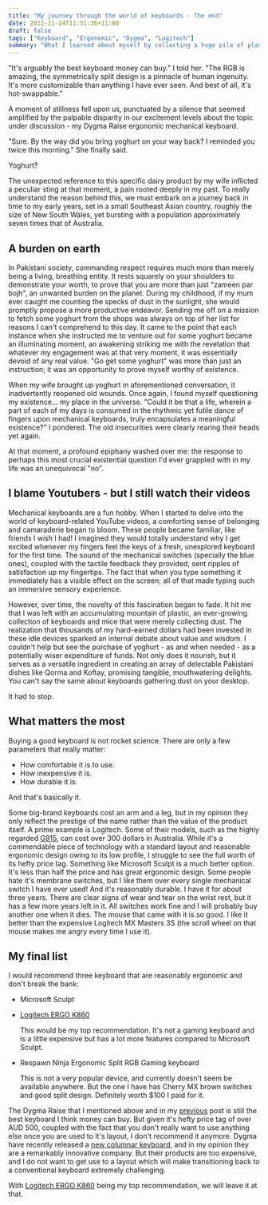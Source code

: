 ```yaml
---
title: "My journey through the world of keyboards - The end"
date: 2022-11-24T11:51:36+11:00
draft: false
tags: ["Keyboard", "Ergonomic", "Dygma", "Logitech"]
summary: "What I learned about myself by collecting a huge pile of plastic."
---
```


"It's arguably the best keyboard money can buy." I told her. "The RGB is amazing, the symmetrically split design is a pinnacle of human ingenuity. It's more customizable than anything I have ever seen. And best of all, it's hot-swappable."

A moment of stillness fell upon us, punctuated by a silence that seemed amplified by the palpable disparity in our excitement levels about the topic under discussion - my Dygma Raise ergonomic mechanical keyboard.

"Sure. By the way did you bring yoghurt on your way back? I reminded you twice this morning." She finally said.

Yoghurt?

The unexpected reference to this specific dairy product by my wife inflicted a peculiar sting at that moment, a pain rooted deeply in my past.  To really understand the reason behind this, we must embark on a journey back in time to my early years, set in a small Southeast Asian country, roughly the size of New South Wales, yet bursting with a population approximately seven times that of Australia.

## A burden on earth
In Pakistani society, commanding respect requires much more than merely being a living, breathing entity. It rests squarely on your shoulders to demonstrate your worth, to prove that you are more than just "zameen par bojh", an unwanted burden on the planet.  During my childhood, if my mum ever caught me counting the specks of dust in the sunlight, she would promptly propose a more productive endeavor. Sending me off on a mission to fetch some yoghurt from the shops was always on top of her list for reasons I can't comprehend to this day.  It came to the point that each instance when she instructed me to venture out for some yoghurt became an illuminating moment, an awakening striking me with the revelation that whatever my engagement was at that very moment, it was essentially devoid of any real value.  "Go get some yoghurt" was more than just an instruction; it was an opportunity to prove myself worthy of existence.

When my wife brought up yoghurt in aforementioned conversation, it inadvertently reopened old wounds. Once again, I found myself questioning my existence... my place in the universe. "Could it be that a life, wherein a part of each of my days is consumed in the rhythmic yet futile dance of fingers upon mechanical keyboards, truly encapsulates a meaningful existence?"  I pondered.  The old insecurities were clearly rearing their heads yet again.

At that moment, a profound epiphany washed over me: the response to perhaps this most crucial existential question I'd ever grappled with in my life was an unequivocal "no".

## I blame Youtubers - but I still watch their videos 

Mechanical keyboards are a fun hobby.  When I started to delve into the world of keyboard-related YouTube videos, a comforting sense of belonging and camaraderie began to bloom.  These people became familiar, like friends I wish I had!  I imagined they would totally understand why I get excited whenever my fingers feel the keys of a fresh, unexplored keyboard for the first time.  The sound of the mechanical switches (specially the blue ones), coupled with the tactile feedback they provided, sent ripples of satisfaction up my fingertips.  The fact that when you type something it immediately has a visible effect on the screen; all of that made typing such an immersive sensory experience.

However, over time, the novelty of this fascination began to fade. It hit me that I was left with an accumulating mountain of plastic, an ever-growing collection of keyboards and mice that were merely collecting dust. The realization that thousands of my hard-earned dollars had been invested in these idle devices sparked an internal debate about value and wisdom. I couldn't help but see the purchase of yoghurt - as and when needed - as a potentially wiser expenditure of funds. Not only does it nourish, but it serves as a versatile ingredient in creating an array of delectable Pakistani dishes like Qorma and Koftay, promising tangible, mouthwatering delights.  You can't say the same about keyboards gathering dust on your desktop.

It had to stop.

## What matters the most

Buying a good keyboard is not rocket science.  There are only a few parameters that really matter:

* How comfortable it is to use.
* How inexpensive it is.
* How durable it is.

And that's basically it.

Some big-brand keyboards cost an arm and a leg, but in my opinion they only reflect the prestige of the name rather than the value of the product itself.  A prime example is Logitech. Some of their models, such as the highly regarded <a href='https://www.logitechg.com/en-au/products/gaming-keyboards/g915-low-profile-wireless-mechanical-gaming-keyboard.html' target='_blank'>G915</a>, can cost over 300 dollars in Australia. While it's a commendable piece of technology with a standard layout and reasonable ergonomic design owing to its low profile, I struggle to see the full worth of its hefty price tag.  Something like Microsoft Sculpt is a much better option.  It's less than half the price and has great ergonomic design.  Some people hate it's membrane switches, but I like them over every single mechanical switch I have ever used!  And it's reasonably durable.  I have it for about three years.  There are clear signs of wear and tear on the wrist rest, but it has a few more years left in it.  All switches work fine and I will probably buy another one when it dies.  The mouse that came with it is so good.  I like it better than the expensive Logitech MX Masters 3S (the scroll wheel on that mouse makes me angry every time I use it).   

## My final list

I would recommend three keyboard that are reasonably ergonomic and don't break the bank:

* Microsoft Sculpt
* <a target='_blank' href='https://www.logitech.com/en-au/products/keyboards/k860-split-ergonomic.920-010111.html'>Logitech ERGO K860</a>
  
  This would be my top recommendation.  It's not a gaming keyboard and is a little expensive but has a lot more features compared to Microsoft Sculpt. 
* Respawn Ninja Ergonomic Split RGB Gaming keyboard
  
  This is not a very popular device, and currently doesn't seem be available anywhere.  But the one I have has Cherry MX brown switches and good split design.  Definitely worth $100 I paid for it.

The Dygma Raise that I mentioned above and in my <a target='_blank' href='/2021/04/10/my-journey-through-the-world-of-keyboards/'>previous</a> post is still the best keyboard I think money can buy.  But given it's hefty price tag of over AUD 500, coupled with the fact that you don't really want to use anything else once you are used to it's layout, I don't recommend it anymore.  Dygma have recently released a <a target='_blank' href='https://dygma.com/products/dygma-defy'>new columnar keyboard</a>, and in my opinion they are a remarkably innovative company.  But their products are too expensive, and I do not want to get use to a layout which will make transitioning back to a conventional keyboard extremely challenging.

With <a target="blank" href='https://www.logitech.com/en-au/products/keyboards/k860-split-ergonomic.920-010111.html'>Logitech ERGO K860</a> being my top recommendation, we will leave it at that.  
